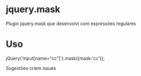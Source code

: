 jquery.mask
===========

Plugin jquery.mask que desenvolvi com expressões regulares

Uso
=============
jQuery('input[name="cc"]').mask({mask:'cc'});

Sugestões criem issues

